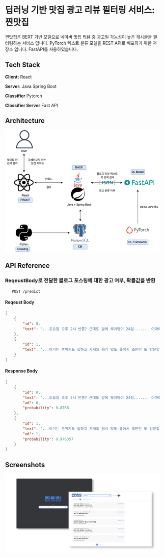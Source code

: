 
# 딥러닝 기반 맛집 광고 리뷰 필터링 서비스: 찐맛집
찐맛집은 BERT 기반 모델으로 네이버 맛집 리뷰 중 광고일 가능성이 높은 게시글을 필터링하는 서비스 입니다.
PyTorch 텍스트 분류 모델을 REST API로 배포하기 위한 저장소 입니다. FastAPI를 사용하였습니다.

## Tech Stack

**Client:** React

**Server:** Java Spring Boot

**Classifier** Pytorch

**Classifier Server** Fast API


## Architecture
<img src="./imgs/jmj_architecture.png" width="600">

## API Reference
### ReqeustBody로 전달한 블로그 포스팅에 대한 광고 여부, 확률값을 반환
```http request
   POST /predict
```
#### Reqeust Body
```json
[
    {
        "id": 0,
        "text": "...토요일 오후 2시 반쯤? 근데도 앞에 웨이팅이 24팀....... 어마어마합니다...."
    },
    {
        "id": 1,
        "text": "...여기는 분위기도 힙하고 가게의 음식 맛도 좋아서 조만간 또 방문할 것 같은 그런 곳이에요..."
    }
]
```
#### Response Body
```json
[
    {
        "id": 0,
        "text": "...토요일 오후 2시 반쯤? 근데도 앞에 웨이팅이 24팀....... 어마어마합니다....",
        "ad": 0,
        "probability": 0.8768
    },
    {
        "id": 1,
        "text": "...여기는 분위기도 힙하고 가게의 음식 맛도 좋아서 조만간 또 방문할 것 같은 그런 곳이에요...",
        "ad": 1,
        "probability": 0.976357
    }
]
```

## Screenshots

![App Screenshot](./imgs/jmj_screenshot.png)

